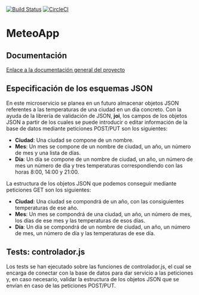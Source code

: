 [![Build Status](https://travis-ci.org/JoseAntonioMHerrera/MeteoApp.svg?branch=master)](https://travis-ci.org/JoseAntonioMHerrera/MeteoApp)
[![CircleCI](https://circleci.com/gh/JoseAntonioMHerrera/MeteoApp.svg?style=svg)](https://circleci.com/gh/JoseAntonioMHerrera/MeteoApp)
# MeteoApp

## Documentación

[Enlace a la documentación general del proyecto](https://github.com/JoseAntonioMHerrera/MeteoApp/blob/master/doc/MeteoApp.md)

## Especificación de los esquemas JSON

En este microservicio se planea en un futuro almacenar objetos JSON referentes a las temperaturas de una ciudad en un día concreto. Con la ayuda de la librería de validación de JSON, **joi**, los campos de los objetos JSON a partir de los cuales se puede introducir o editar información de la base de datos mediante peticiones POST/PUT son los siguientes:

- **Ciudad**: Una ciudad se compone de un nombre. 
- **Mes**: Un mes se compone de un nombre de ciudad, un año, un número de mes y una lista de días.
- **Día**: Un día se compone de un nombre de ciudad, un año, un número de mes un número de dìa y tres temperaturas correspondiendo con las horas 8:00, 14:00 y 21:00.

La estructura de los objetos JSON que podemos conseguir mediante peticiones GET son los siguientes:

- **Ciudad**: Una ciudad se compondrá de un año, con las consiguientes temperaturas de ese año.
- **Mes**: Un mes se compondrá de una ciudad, un año, un número de mes, los días de ese mes y las temperaturas de esos días.
- **Día**: Un día se compondrá de un nombre de ciudad, un año, un número de mes, un número de día y las temperaturas de ese día.

## Tests: controlador.js

Los tests se han ejecutado sobre las funciones de controlador.js, el cual se encarga de conectar con la base de datos para dar servicio a las peticiones y, en caso necesario, validar la estructura de los objetos JSON que se envían en caso de las peticiones POST/PUT.

